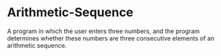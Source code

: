 # Arithmetic-Sequence
A program in which the user enters three numbers, and the program determines whether these numbers are three consecutive elements of an arithmetic sequence.
